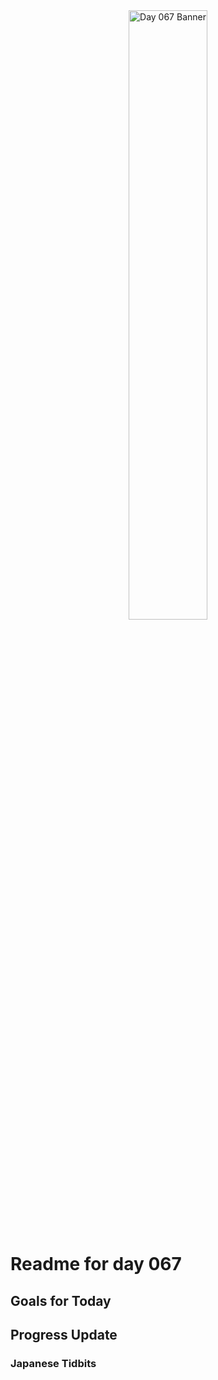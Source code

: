 <div align="center">
 <img src="../Images/image_067.jpg" alt="Day 067 Banner" width="50%">
</div>

# Readme for day 067

## Goals for Today

## Progress Update

### Japanese Tidbits

